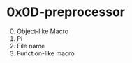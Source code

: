 <h1>0x0D-preprocessor</h1>

00. Object-like Macro<br>
01. Pi<br>
02. File name<br>
03. Function-like macro<br>
